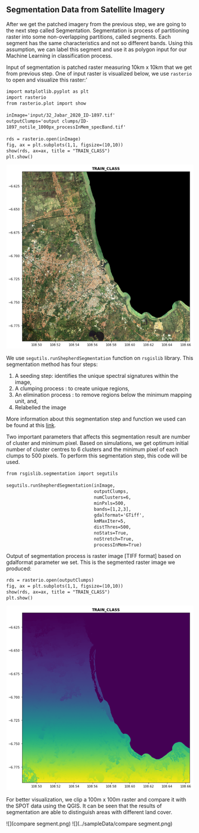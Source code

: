 ## Segmentation Data from Satellite Imagery

After we get the patched imagery from the previous step, we are going to the next step called Segmentation. Segmentation is process of partitioning raster into some non-overlapping partitions, called segments. Each segment has the same characteristics and not so different bands. Using this assumption, we can label this segment and use it as polygon input for our Machine Learning in classification process.  

Input of segmentation is patched raster measuring 10km x 10km that we get from previous step. One of input raster is visualized below, we use ```rasterio``` to open and visualize this raster:'

```commandline
import matplotlib.pyplot as plt
import rasterio
from rasterio.plot import show

inImage='input/32_Jabar_2020_ID-1897.tif'
outputClumps='output clumps/ID-1897_notile_1000px_processInMem_specBand.tif'

rds = rasterio.open(inImage)
fig, ax = plt.subplots(1,1, figsize=(10,10))
show(rds, ax=ax, title = "TRAIN_CLASS")
plt.show()
```

![](../sampleData/input_raster.png)

We use ```segutils.runShepherdSegmentation``` function on ```rsgislib``` library. 
This segmentation method has four steps:

1. A seeding step: identifies the unique spectral signatures within the image, 
2. A clumping process : to create unique regions, 
3. An elimination process : to remove regions below the minimum mapping unit, and, 
4. Relabelled the image

More information about this segmentation step and  function we used can be found at this <a href='http://rsgislib.org/rsgislib_segmentation.html'>link</a>.   
 
Two important parameters that affects this segmentation result are number of cluster and minimum pixel. Based on simulations, we get optimum initial number of cluster centres to 6 clusters and the minimum pixel of each clumps to 500 pixels. To perform this segmentation step, this code will be used.


```commandline
from rsgislib.segmentation import segutils

segutils.runShepherdSegmentation(inImage,
                                 outputClumps,
                                 numClusters=6,
                                 minPxls=500,
                                 bands=[1,2,3],
                                 gdalformat='GTiff',
                                 kmMaxIter=5,
                                 distThres=500,
                                 noStats=True,
                                 noStretch=True,
                                 processInMem=True)
```

Output of segmentation process is raster image [TIFF format] based on gdalformat parameter we set. 
This is the segmented raster image we produced: 

```commandline
rds = rasterio.open(outputClumps)
fig, ax = plt.subplots(1,1, figsize=(10,10))
show(rds, ax=ax, title = "TRAIN_CLASS")
plt.show()
```

![](../sampleData/segmented_raster.png)

For better visualization, we clip a 100m x 100m raster and compare it with the SPOT data using the QGIS. It can be seen that the results of segmentation are able to distinguish areas with different land cover.

![](compare segment.png)
![](../sampleData/compare segment.png)

